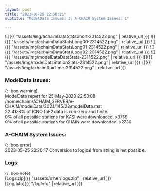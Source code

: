 ```yaml
---
layout: post
title: "2023-05-25 22:50:21"
subtitle: "ModelData Issues: 3; A-CHAIM System Issues: 1"

---
```


![]({{ "/assets/img/achaimDataStatsShort-2314522.png" | relative_url }})
![]({{ "/assets/img/achaimDataStatsLong00-2314522.png" | relative_url }})
![]({{ "/assets/img/achaimDataStatsLong01-2314522.png" | relative_url }})
![]({{ "/assets/img/achaimDataStatsLong02-2314522.png" | relative_url }})
![]({{ "/assets/img/modelDataDataStats-2314522.png" | relative_url }})
![]({{ "/assets/img/modelDataStationStats-2314522.png" | relative_url }})
![]({{ "/assets/img/achaimRunTime-2314522.png" | relative_url }})


### ModelData Issues:  
  
{: .box-warning}  
 ModelData report for 25-May-2023 22:50:08   
 /home/chaim/ACHAIM_SERVER/A-CHAIM/modelData/2023/145/22/modelData.mat   
 22.4138% of IONO foF2 data is non-zero and finite.   
 0% of all possible stations for KASI were downloaded. x3769   
 0% of all possible stations for CHAIN were downloaded. x2730   
  
### A-CHAIM System Issues:  
  
{: .box-error}  
2023-05-25 22:20:17 Conversion to logical from string is not possible.  

### Logs:  
  
{: .box-note}  
[Logs.zip]({{ "/assets/other/logs.zip" | relative_url }})  
[Log Info]({{ "/logInfo" | relative_url }})  
